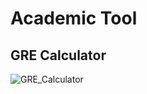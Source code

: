 # Academic Tool

## GRE Calculator
![GRE_Calculator](https://github.com/Mahbub1807/StartUp/assets/107511934/7f7b8e87-d90a-4f42-b0ad-486813d97a2e)
